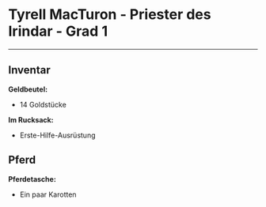 # Tyrell MacTuron - Priester des Irindar - Grad 1
---

## Inventar
**Geldbeutel:**
- 14 Goldstücke

**Im Rucksack:**
- Erste-Hilfe-Ausrüstung

## Pferd
**Pferdetasche:**
- Ein paar Karotten
